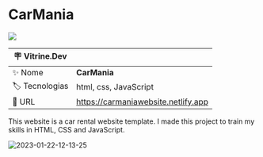 
# CarMania

![](https://user-images.githubusercontent.com/72042885/204170530-cda3d46c-7ac8-4e65-aa82-e08480178fb8.JPG#vitrinedev)

| :placard: Vitrine.Dev |     |
| -------------  | --- |
| :sparkles: Nome        | **CarMania**
| :label: Tecnologias | html, css, JavaScript
| :rocket: URL         | https://carmaniawebsite.netlify.app

This website is a car rental website template. I made this project to train my skills in HTML, CSS and JavaScript.

![2023-01-22-12-13-25](https://user-images.githubusercontent.com/72042885/213923490-7f7aa08f-53de-4036-a609-5e547dda16c4.gif)

